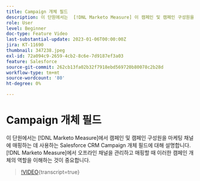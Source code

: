 ```yaml
---
title: Campaign 개체 필드
description: 이 단원에서는  [!DNL Marketo Measure] 이 캠페인 및 캠페인 구성원을 마케팅 채널에 매핑하는 데 사용하는 Salesforce CRM Campaign 개체 필드를 다룹니다.  [!DNL Marketo Measure]에서 오프라인 채널을 관리하고 매핑할 때 이러한 캠페인 개체의 역할을 이해하는 것이 중요합니다.
role: User
level: Beginner
doc-type: Feature Video
last-substantial-update: 2023-01-06T00:00:00Z
jira: KT-11690
thumbnail: 347238.jpeg
exl-id: 72a094c9-2659-4cb2-8c6e-7d9187ef3a03
feature: Salesforce
source-git-commit: 262cb13fa02b32f7918ebd569720b80078c2b28d
workflow-type: tm+mt
source-wordcount: '80'
ht-degree: 0%

---
```


# Campaign 개체 필드

이 단원에서는 [!DNL Marketo Measure]에서 캠페인 및 캠페인 구성원을 마케팅 채널에 매핑하는 데 사용하는 Salesforce CRM Campaign 개체 필드에 대해 설명합니다. [!DNL Marketo Measure]에서 오프라인 채널을 관리하고 매핑할 때 이러한 캠페인 개체의 역할을 이해하는 것이 중요합니다.

>[!VIDEO](https://video.tv.adobe.com/v/3422245/?learn=on&captions=kor){transcript=true}
